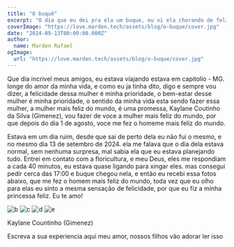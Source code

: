 ```yaml
---
title: "O buquê"
excerpt: "O dia que eu dei pra ela um buque, eu vi ela chorando de felicidade, nesse dia eu senti como era o sentimento de felicidade genuina."
coverImage: "https://love.marden.tech/assets/blog/o-buque/cover.jpg"
date: "2024-09-13T00:00:00.000Z"
author:
  name: Marden Rafael
ogImage:
  url: "https://love.marden.tech/assets/blog/o-buque/cover.jpg"
---
```


Que dia incrivel meus amigos, eu estava viajando estava em capitolio - MG. longe do amor da minha vida, e como eu ja tinha dito, digo e sempre vou dizer, a felicidade dessa mulher é minha prioridade, o bem-estar desse mulher é minha prioridade, o sentido da minha vida esta sendo fazer essa mulher, a mulher mais feliz do mundo, é uma promessa, Kaylane Coutinho da Silva (Gimenez), vou fazer de voce a mulher mais feliz do mundo, por que depois do dia 1 de agosto, voce me fez o homeme mais feliz do mundo.

Estava em um dia ruim, desde que sai de perto dela eu não fui o mesmo, e no mesmo dia 13 de setembro de 2024. ela me falava que o dia dela estava normal, sem nenhuma surpresa, mal sabia ela que eu estava planejando tudo. Entrei em contato com a floricultura, e meu Deus, eles me respondiam a cada 40 minutos, eu estava quase ligando para xingar eles. mas consegui pedir cerca das 17:00 e buque chegou nela, e então eu recebi essa fotos abaixo, que me fez o homem mais feliz do mundo, toda vez que eu olho para elas eu sinto a mesma sensação de felicidade, por que eu fiz a minha princessa feliz. Eu te amo!

![b](https://love.marden.tech/assets/blog/o-buque/IMG-20240913-WA0145.jpg)
![c](https://love.marden.tech/assets/blog/o-buque/IMG-20240913-WA0144.jpg)
![d](https://love.marden.tech/assets/blog/o-buque/IMG-20240913-WA0147.jpg)
![e](https://love.marden.tech/assets/blog/o-buque/IMG-20240913-WA0148.jpg)

Kaylane Countinho (Gimenez)

Escreva a sua experiencia aqui meu amor, nossos filhos vão adorar ler isso
